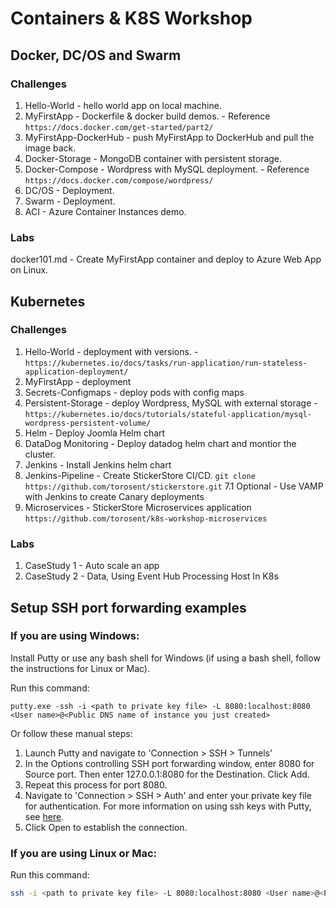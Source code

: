 # Containers & K8S Workshop

## Docker, DC/OS and Swarm

### Challenges

1. Hello-World - hello world app on local machine.
2. MyFirstApp - Dockerfile & docker build demos. - Reference `https://docs.docker.com/get-started/part2/`
3. MyFirstApp-DockerHub - push MyFirstApp to DockerHub and pull the image back.
4. Docker-Storage - MongoDB container with persistent storage.
5. Docker-Compose - Wordpress with MySQL deployment. - Reference `https://docs.docker.com/compose/wordpress/`
6. DC/OS - Deployment.
7. Swarm - Deployment.
8. ACI - Azure Container Instances demo.

### Labs

docker101.md - Create MyFirstApp container and deploy to Azure Web App on Linux.

## Kubernetes

### Challenges

1. Hello-World - deployment with versions. - `https://kubernetes.io/docs/tasks/run-application/run-stateless-application-deployment/`
2. MyFirstApp - deployment
3. Secrets-Configmaps - deploy pods with config maps
4. Persistent-Storage - deploy Wordpress, MySQL with external storage - `https://kubernetes.io/docs/tutorials/stateful-application/mysql-wordpress-persistent-volume/`
3. Helm - Deploy Joomla Helm chart
5. DataDog Monitoring - Deploy datadog helm chart and montior the cluster.
6. Jenkins - Install Jenkins helm chart
7. Jenkins-Pipeline - Create StickerStore CI/CD. `git clone https://github.com/torosent/stickerstore.git`
    7.1 Optional - Use VAMP with Jenkins to create Canary deployments
8. Microservices - StickerStore Microservices application `https://github.com/torosent/k8s-workshop-microservices`


### Labs

1. CaseStudy 1 - Auto scale an app
2. CaseStudy 2 - Data, Using Event Hub Processing Host In K8s

## Setup SSH port forwarding examples

### If you are using Windows:
Install Putty or use any bash shell for Windows (if using a bash shell, follow the instructions for Linux or Mac).

Run this command:
```
putty.exe -ssh -i <path to private key file> -L 8080:localhost:8080 <User name>@<Public DNS name of instance you just created>
```

Or follow these manual steps:
1. Launch Putty and navigate to 'Connection > SSH > Tunnels'
1. In the Options controlling SSH port forwarding window, enter 8080 for Source port. Then enter 127.0.0.1:8080 for the Destination. Click Add.
1. Repeat this process for port 8080.
1. Navigate to 'Connection > SSH > Auth' and enter your private key file for authentication. For more information on using ssh keys with Putty, see [here](https://docs.microsoft.com/azure/virtual-machines/virtual-machines-linux-ssh-from-windows#create-a-private-key-for-putty).
1. Click Open to establish the connection.

### If you are using Linux or Mac:
Run this command:
```bash
ssh -i <path to private key file> -L 8080:localhost:8080 <User name>@<Public DNS name of instance you just created>
```
